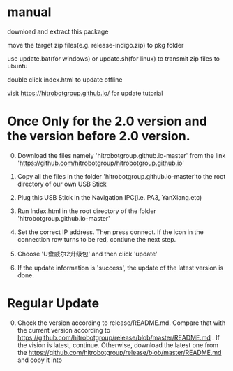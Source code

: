 # manual

download and extract this package

move the target zip files(e.g. release-indigo.zip) to pkg folder

use update.bat(for windows) or update.sh(for linux) to transmit zip files to ubuntu

double click index.html to update offline

visit <https://hitrobotgroup.github.io/> for update tutorial

# Once Only for the 2.0 version and the version before 2.0 version.
0. Download the files namely 'hitrobotgroup.github.io-master' from the link 'https://github.com/hitrobotgroup/hitrobotgroup.github.io'   

0. Copy all the files in the folder 'hitrobotgroup.github.io-master'to the root directory of our own USB Stick

0. Plug this USB Stick in the Navigation IPC(i.e. PA3, YanXiang.etc)

0. Run Index.html in the root directory of the folder 'hitrobotgroup.github.io-master'

0. Set the correct IP address. Then press connect. If the icon in the connection row turns to be red, contiune the next step.

0. Choose 'U盘威尔2升级包' and then click 'update'

0. If the update information is 'success', the update of the latest version is done.

# Regular Update

0. Check the version according to release/README.md. Compare that with the current version according to https://github.com/hitrobotgroup/release/blob/master/README.md . If the vision is latest, continue. Otherwise, download the latest one from the https://github.com/hitrobotgroup/release/blob/master/README.md and copy it into 
